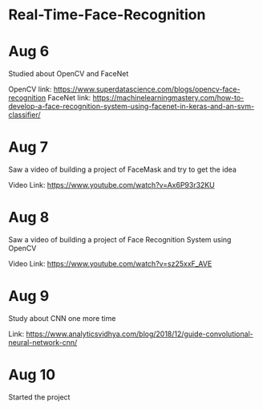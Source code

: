 # Real-Time-Face-Recognition

# Aug 6
  Studied about OpenCV and FaceNet
  
  OpenCV link: https://www.superdatascience.com/blogs/opencv-face-recognition
  FaceNet link: https://machinelearningmastery.com/how-to-develop-a-face-recognition-system-using-facenet-in-keras-and-an-svm-classifier/
# Aug 7
  Saw a video of building a project of FaceMask and try to get the idea
  
  Video Link: https://www.youtube.com/watch?v=Ax6P93r32KU
# Aug 8
  Saw a video of building a project of Face Recognition System using OpenCV
  
  Video Link: https://www.youtube.com/watch?v=sz25xxF_AVE
# Aug 9
  Study about CNN one more time
  
  Link: https://www.analyticsvidhya.com/blog/2018/12/guide-convolutional-neural-network-cnn/
# Aug 10 
  Started the project
